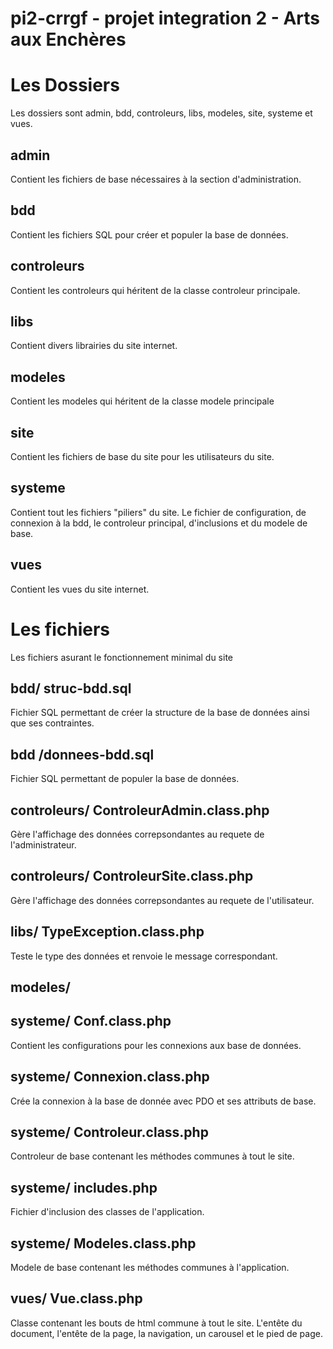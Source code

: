 pi2-crrgf - projet integration 2 - Arts aux Enchères
=========

# Les Dossiers
Les dossiers sont admin, bdd, controleurs, libs, modeles, site, systeme et vues.

## admin
Contient les fichiers de base nécessaires à la section d'administration.

## bdd
Contient les fichiers SQL pour créer et populer la base de données.

## controleurs
Contient les controleurs qui héritent de la classe controleur principale.

## libs
Contient divers librairies du site internet.

## modeles
Contient les modeles qui héritent de la classe modele principale

## site
Contient les fichiers de base du site pour les utilisateurs du site.

## systeme
Contient tout les fichiers "piliers" du site. Le fichier de configuration, de connexion à la bdd, le controleur principal, d'inclusions et du modele de base.

## vues
Contient les vues du site internet.

# Les fichiers
Les fichiers asurant le fonctionnement minimal du site

## bdd/ struc-bdd.sql
Fichier SQL permettant de créer la structure de la base de données ainsi que ses contraintes.

## bdd /donnees-bdd.sql
Fichier SQL permettant de populer la base de données.

## controleurs/ ControleurAdmin.class.php
Gère l'affichage des données correpsondantes au requete de l'administrateur.

## controleurs/ ControleurSite.class.php
Gère l'affichage des données correpsondantes au requete de l'utilisateur.

## libs/ TypeException.class.php
Teste le type des données et renvoie le message correspondant.

## modeles/

## systeme/ Conf.class.php
Contient les configurations pour les connexions aux base de données.

## systeme/ Connexion.class.php
Crée la connexion à la base de donnée avec PDO et ses attributs de base.

## systeme/ Controleur.class.php
Controleur de base contenant les méthodes communes à tout le site.

## systeme/ includes.php
Fichier d'inclusion des classes de l'application.

## systeme/ Modeles.class.php
Modele de base contenant les méthodes communes à l'application.

## vues/ Vue.class.php
Classe contenant les bouts de html commune à tout le site. L'entête du document, l'entête de la page, la navigation, un carousel et le pied de page.
